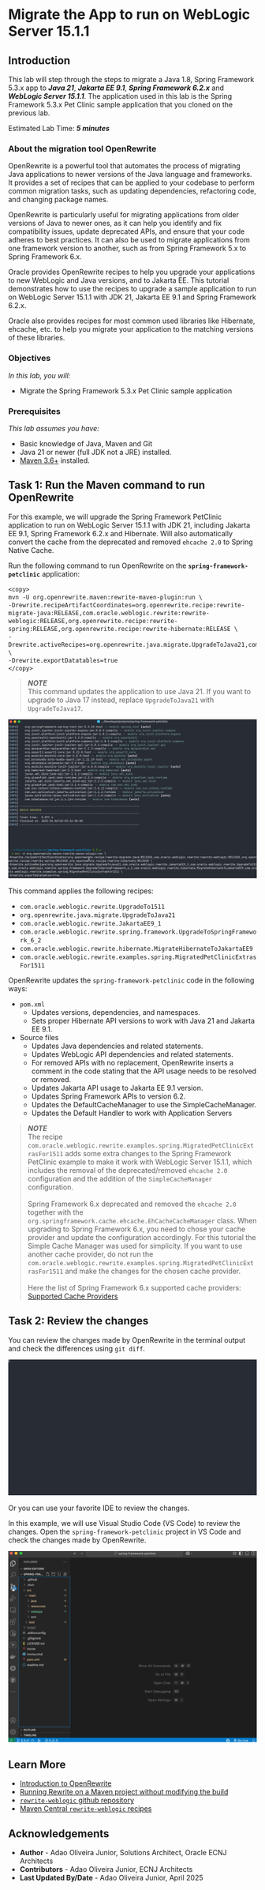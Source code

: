 # Migrate the App to run on WebLogic Server 15.1.1

## Introduction

This lab will step through the steps to migrate a Java 1.8, Spring Framework 5.3.x app to ***Java 21***, ***Jakarta EE 9.1***, ***Spring Framework 6.2.x*** and ***WebLogic Server 15.1.1***. The application used in this lab is the Spring Framework 5.3.x Pet Clinic sample application that you cloned on the previous lab.

Estimated Lab Time: ***5 minutes***

### About the migration tool OpenRewrite

OpenRewrite is a powerful tool that automates the process of migrating Java applications to newer versions of the Java language and frameworks. It provides a set of recipes that can be applied to your codebase to perform common migration tasks, such as updating dependencies, refactoring code, and changing package names.

OpenRewrite is particularly useful for migrating applications from older versions of Java to newer ones, as it can help you identify and fix compatibility issues, update deprecated APIs, and ensure that your code adheres to best practices.
It can also be used to migrate applications from one framework version to another, such as from Spring Framework 5.x to Spring Framework 6.x.

Oracle provides OpenRewrite recipes to help you upgrade your applications to new WebLogic and Java versions, and to Jakarta EE. This tutorial demonstrates how to use the recipes to upgrade a sample application to run on WebLogic Server 15.1.1 with JDK 21, Jakarta EE 9.1 and Spring Framework 6.2.x.

Oracle also provides recipes for most common used libraries like Hibernate, ehcache, etc. to help you migrate your application to the matching versions of these libraries.

### Objectives

*In this lab, you will:*

* Migrate the Spring Framework 5.3.x Pet Clinic sample application

### Prerequisites

*This lab assumes you have:*

* Basic knowledge of Java, Maven and Git
* Java 21 or newer (full JDK not a JRE) installed.
* [Maven 3.6+](https://maven.apache.org/install.html) installed.

## Task 1: Run the Maven command to run OpenRewrite

For this example, we will upgrade the Spring Framework PetClinic application to run on WebLogic Server 15.1.1 with JDK 21, including Jakarta EE 9.1, Spring Framework 6.2.x and Hibernate. Will also automatically convert the cache from the deprecated and removed `ehcache 2.0` to Spring Native Cache.

Run the following command to run OpenRewrite on the **`spring-framework-petclinic`** application:

```shell
<copy>
mvn -U org.openrewrite.maven:rewrite-maven-plugin:run \
-Drewrite.recipeArtifactCoordinates=org.openrewrite.recipe:rewrite-migrate-java:RELEASE,com.oracle.weblogic.rewrite:rewrite-weblogic:RELEASE,org.openrewrite.recipe:rewrite-spring:RELEASE,org.openrewrite.recipe:rewrite-hibernate:RELEASE \
-Drewrite.activeRecipes=org.openrewrite.java.migrate.UpgradeToJava21,com.oracle.weblogic.rewrite.JakartaEE9_1,com.oracle.weblogic.rewrite.UpgradeTo1511,com.oracle.weblogic.rewrite.spring.framework.UpgradeToSpringFramework_6_2,com.oracle.weblogic.rewrite.hibernate.MigrateHibernateToJakartaEE9,com.oracle.weblogic.rewrite.examples.spring.MigratedPetClinicExtrasFor1511 \
-Drewrite.exportDatatables=true
</copy>
```

> ***NOTE*** </br>
> This command updates the application to use Java 21. If you want to upgrade to Java 17 instead, replace `UpgradeToJava21` with `UpgradeToJava17`.

![OpenRewrite command](images/rewrite-weblogic.gif)

This command applies the following recipes:

* `com.oracle.weblogic.rewrite.UpgradeTo1511`
* `org.openrewrite.java.migrate.UpgradeToJava21`
* `com.oracle.weblogic.rewrite.JakartaEE9_1`
* `com.oracle.weblogic.rewrite.spring.framework.UpgradeToSpringFramework_6_2`
* `com.oracle.weblogic.rewrite.hibernate.MigrateHibernateToJakartaEE9`
* `com.oracle.weblogic.rewrite.examples.spring.MigratedPetClinicExtrasFor1511`

OpenRewrite updates the `spring-framework-petclinic` code in the following ways:

* `pom.xml`
  * Updates versions, dependencies, and namespaces.
  * Sets proper Hibernate API versions to work with Java 21 and Jakarta EE 9.1.
* Source files
  * Updates Java dependencies and related statements.
  * Updates WebLogic API dependencies and related statements.
  * For removed APIs with no replacement, OpenRewrite inserts a comment in the code stating that the API usage needs to be resolved or removed.
  * Updates Jakarta API usage to Jakarta EE 9.1 version.
  * Updates Spring Framework APIs to version 6.2.
  * Updates the DefaultCacheManager to use the SimpleCacheManager.
  * Updates the Default Handler to work with Application Servers

> ***NOTE*** </br>
> The recipe `com.oracle.weblogic.rewrite.examples.spring.MigratedPetClinicExtrasFor1511` adds some extra changes to the Spring Framework PetClinic example to make it work with WebLogic Server 15.1.1, which includes the removal of the deprecated/removed `ehcache 2.0` configuration and the addition of the `SimpleCacheManager` configuration.
> </br></br>
> Spring Framework 6.x deprecated and removed the `ehcache 2.0` together with the `org.springframework.cache.ehcache.EhCacheCacheManager` class. When upgrading to Spring Framework 6.x, you need to chose your cache provider and update the configuration accordingly. For this tutorial the Simple Cache Manager was used for simplicity. If you want to use another cache provider, do not run the `com.oracle.weblogic.rewrite.examples.spring.MigratedPetClinicExtrasFor1511` and make the changes for the chosen cache provider.
> </br></br>
> Here the list of Spring Framework 6.x supported cache providers: [Supported Cache Providers](https://docs.spring.io/spring-boot/docs/3.0.8/reference/html/io.html#io.caching.provider)

## Task 2: Review the changes

You can review the changes made by OpenRewrite in the terminal output and check the differences using `git diff`.

![Git Diff](images/git-diff.svg)

Or you can use your favorite IDE to review the changes.

In this example, we will use Visual Studio Code (VS Code) to review the changes. Open the `spring-framework-petclinic` project in VS Code and check the changes made by OpenRewrite.

![review changes in VS Code](images/review-petclinic-changes-vscode.gif)

## Learn More

* [Introduction to OpenRewrite](https://docs.openrewrite.org)
* [Running Rewrite on a Maven project without modifying the build](https://docs.openrewrite.org/running-recipes/running-rewrite-on-a-maven-project-without-modifying-the-build)
* [`rewrite-weblogic` github repository](https://github.com/oracle/rewrite-recipes/tree/main/rewrite-weblogic)
* [Maven Central `rewrite-weblogic` recipes](https://central.sonatype.com/artifact/com.oracle.weblogic.rewrite/rewrite-weblogic)

## Acknowledgements

* **Author** - Adao Oliveira Junior, Solutions Architect, Oracle ECNJ Architects
* **Contributors** - Adao Oliveira Junior, ECNJ Architects
* **Last Updated By/Date** - Adao Oliveira Junior, April 2025